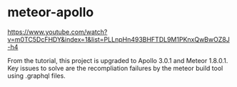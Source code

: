 # meteor-apollo

https://www.youtube.com/watch?v=m0TC5DcFHDY&index=1&list=PLLnpHn493BHFTDL9M1PKnxQwBwOZ8J-h4

From the tutorial, this project is upgraded to Apollo 3.0.1 and Meteor 1.8.0.1.
Key issues to solve are the recompliation failures by the meteor build tool using .graphql files.
